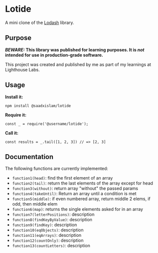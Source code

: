 # Lotide

A mini clone of the [Lodash](https://lodash.com) library.

## Purpose

**_BEWARE:_ This library was published for learning purposes. It is _not_ intended for use in production-grade software.**

This project was created and published by me as part of my learnings at Lighthouse Labs. 

## Usage

**Install it:**

`npm install @saadxislam/lotide`

**Require it:**

`const _ = require('@username/lotide');`

**Call it:**

`const results = _.tail([1, 2, 3]) // => [2, 3]`

## Documentation

The following functions are currently implemented:


* `function1(head)`: find the first element of an array
* `function2(tail)`: return the last elements of the array except for head
* `function3(without)`: return array "without" the passed params
* `function4(takeUntil)`: Return an array until a condition is met
* `function5(middle)`: if even numbered array, return middle 2 elems, if odd, then middle elem
* `function6(map)`: returns the single elements asked for in an array
* `function7(letterPositions)`: description
* `function8(findKeyByValue)`: description
* `function9(findKey)`: description
* `function10(eqObjects)`: description
* `function11(eqArrays)`: description
* `function12(countOnly)`: description
* `function13(countLetters)`: description
